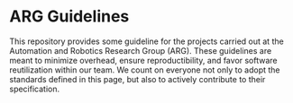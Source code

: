 # ARG Guidelines

This repository provides some guideline for the projects carried out at the Automation and Robotics Research Group (ARG). These guidelines are meant to minimize overhead, ensure reproductibility, and favor software reutilization within our team. We count on everyone not only to adopt the standards defined in this page, but also to actively contribute to their specification.